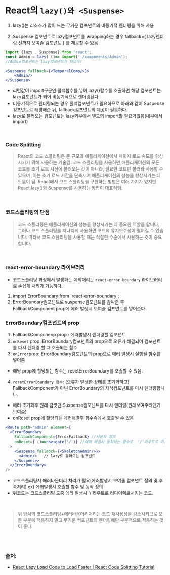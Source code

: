 # React의 `lazy()와 <Suspense>`

1. lazy()는 리소스가 많이 드는 무거운 컴포넌트의 비동기적 렌더링을 위해 사용


2. Suspense 컴포넌트로 lazy컴포넌트를 wrapping하는 경우
fallback={ lazy렌더링 전까지 보여줄 컴포넌트 } 를 제공할 수 있음 .

```jsx
import {lazy , Suspense} from 'react';
const Admin = lazy( ()=> import('./components/Admin');
//Admin컴포넌트는 lazy컴포넌트가 되었다!

<Suspense fallback={<TemporalComp/>}>
	<Admin/>
</Suspense>
```

- 리턴값이 import구문인 콜백함수를 넣어 lazy()함수를 호출하면 
해당 컴포넌트는 lazy컴포넌트가 되어 비동기적으로 렌더링된다.
- 비동기적으로 렌더링되는 경우 폴백컴포넌트가 필요하므로 아래와 같이 Suspense 컴포넌트로 래핑해준 뒤, fallback컴포넌트의 제공이 필요하다.
- lazy로 불러오는 컴포넌트는 lazy외부에서 별도의 import할 필요가없음(내부에서 import)


<br>

### Code Splitting
>React의 코드 스플리팅은 큰 규모의 애플리케이션에서 페이지 로드 속도를 향상시키기 위해 사용하는 기술임. 코드 스플리팅을 사용하면 애플리케이션의 모든 코드를 초기 로드 시점에 불러오는 것이 아니라, 
필요한 코드만 불러와 사용할 수 있으며 ,이는 초기 로드 시간을 단축시켜 애플리케이션의 성능을 향상시키는 데 도움이 됨.
React에서 코드 스플리팅을 구현하는 방법은 여러 가지가 있지만 React.lazy()와 Suspense를 사용하는 방법이 대표적임.

<br>

### 코드스플리팅의 단점
>코드 스플리팅은 애플리케이션의 성능을 향상시키는 데 중요한 역할을 합니다, 그러나 코드 스플리팅을 지나치게 사용하면 코드의 유지보수성이 떨어질 수 있습니다.
따라서 코드 스플리팅을 사용할 때는 적절한 수준에서 사용하는 것이 중요합니다.


<br>

### react-error-boundary 라이브러리
- 코드스플리팅 과정에서 발생하는 예외처리는 `react-error-boundary` 라이브러리로 손쉽게 처리가 가능하다.

1. import ErrorBoundary from 'react-error-boundary';
2. ErrorBoundary컴포넌트로 suspense컴포넌트를 감싸준 후 
FallbackComponent prop에 에러 발생시 보여줄 컴포넌트를 넣어준다. 

### ErrorBoundary컴포넌트의 prop
1. FallbackComponenp prop : 에러발생시 렌더링할 컴포넌트
2. `onReset` prop: ErrorBoundary컴포넌트의 prop으로 오류가 해결되어 컴포넌트를 다시 렌더링 할 때 호출되는 함수
3. `onError`prop: ErrorBoundary컴포넌트의 prop으로 에러 발생시 실행될 함수를 넣어줌 
  - 해당 prop에 할당되는 함수는 resetErrorBoundary를 호출할 수 있음.
4. `resetErrorBoundary 함수`: (오류가 발생한 상태를 초기화하고) FallbackComponent가 아닌 ErrorBoundary의 자식컴포넌트를 다시 렌더링합니다.
  - 에러 초기화후 원래 감쌋던 Suspense컴포넌트를 다시 렌더링(원래보여주려던거 보여줌)
  - onReset prop에 할당되는 에러해결후 함수속에서 호출될 수 있음

```jsx
<Route path="admin" element={
  <ErrorBoundary 
	FallbackComponent={ErrorFallback} //사용자 정의 
	onReset={ ()=>navigate('/')} //에러 해결시 동작하는 함수로  '/'라우트로 이동
  >
	<Suspense fallabck={<SkeletonAdmin/>}>
	  <Admin/>   // lazy로 불러오는 컴포넌트 
	</Suspense>
  </ErrorBoundary>
/>
```


- 코드스플리팅시 에러바운더리 처리가 필요(에러발생시 보여줄 컴포넌트 정의 및 후속처리) ex) 에러발생시 호출할 함수 및 동작 정의 
- 위코드는 코드스플리팅 도중 에러 발생시 '/'라우트로 리다이렉트시키는 코드.

<br> 

>위 방식의 코드스플리팅+에러바운더리처리는 코드 재사용성을 감소시키므로 모든 부분에 적용하지 말고 무거운 컴포넌트의 렌더링에만 부분적으로 적용하는 것이 좋다.

<br>
<br>

### 출처:
- [React Lazy Load Code to Load Faster | React Code Splitting Tutorial](https://www.youtube.com/watch?v=nS5qbSJLGx8)

